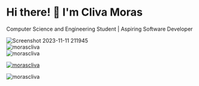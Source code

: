 <h1 align="left">Hi there! 👋 I'm Cliva Moras</h1>

<p align="left">
    Computer Science and Engineering Student | Aspiring Software Developer
</p>

<p align="left">
    <!-- Add your tech stack logos and links here -->
</p>

<div align="left">
    <img src="https://github.com/morascliva/morascliva/assets/94843082/041d1dc4-ec15-4df2-adda-e770df9200b8" alt="Screenshot 2023-11-11 211945" />
</div>

<div align="left">
    <img src="https://github-readme-stats.vercel.app/api/top-langs?username=morascliva&show_icons=true&locale=en&layout=compact&theme=dark" alt="morascliva" />
</div>

<div align="left">
    <img src="https://github-readme-stats.vercel.app/api?username=morascliva&show_icons=true&locale=en&theme=dark" alt="morascliva" />
</div>

<p align="left">
    <a href="https://github.com/ryo-ma/github-profile-trophy">
        <img src="https://github-profile-trophy.vercel.app/?username=morascliva&theme=dark" alt="morascliva" />
    </a>
</p>

<div align="left">
    <img src="https://github-readme-streak-stats.herokuapp.com/?user=morascliva&theme=dark" alt="morascliva" />
</div>
